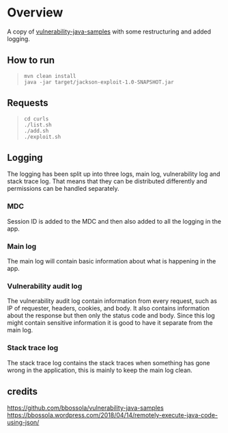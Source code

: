 # Overview 
A copy of [vulnerability-java-samples](https://github.com/bbossola/vulnerability-java-samples) with some restructuring and added logging. 

## How to run
> `mvn clean install`  
> `java -jar target/jackson-exploit-1.0-SNAPSHOT.jar`  

## Requests
> `cd curls`  
> `./list.sh`  
> `./add.sh`  
> `./exploit.sh`  

## Logging
The logging has been split up into three logs, main log, vulnerability log and stack trace log. That means that they can be distributed differently and permissions can be handled separately. 

### MDC
Session ID is added to the MDC and then also added to all the logging in the app. 

### Main log
The main log will contain basic information about what is happening in the app. 

### Vulnerability audit log
The vulnerability audit log contain information from every request, such as IP of requester, headers, cookies, and body. It also contains information about the response but then only the status code and body. Since this log might contain sensitive information it is good to have it separate from the main log. 

### Stack trace log
The stack trace log contains the stack traces when something has gone wrong in the application, this is mainly to keep the main log clean. 

## credits
https://github.com/bbossola/vulnerability-java-samples  
https://bbossola.wordpress.com/2018/04/14/remotely-execute-java-code-using-json/  
